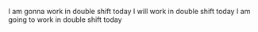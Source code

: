 I am gonna work in double shift today
I will work in double shift today
I am going to work in double shift today
